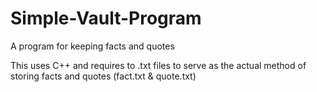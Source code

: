 # Simple-Vault-Program
A program for keeping facts and quotes

This uses C++ and requires to .txt files to serve as the actual method of storing facts and quotes (fact.txt & quote.txt)
